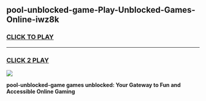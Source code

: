 
## pool-unblocked-game-Play-Unblocked-Games-Online-iwz8k
<h3>
<a href="https://premium76.site?title=pool-unblocked-game&ref=25A">CLICK TO PLAY</a></h3>
<hr>

<h3>
<a href="https://premium76.site?title=pool-unblocked-game&ref=25A">CLICK 2 PLAY</a>
  
</h3>

<a href="https://premium76.site?title=pool-unblocked-game&ref=25A"><img src="https://clearcache.store/games.png"></a>


**pool-unblocked-game games unblocked: Your Gateway to Fun and Accessible Online Gaming**
